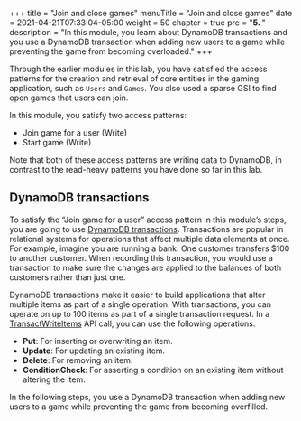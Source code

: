 +++
title = "Join and close games"
menuTitle = "Join and close games"
date = 2021-04-21T07:33:04-05:00
weight = 50
chapter = true
pre = "<b>5. </b>"
description = "In this module, you learn about DynamoDB transactions and you use a DynamoDB transaction when adding new users to a game while preventing the game from becoming overloaded."
+++

Through the earlier modules in this lab, you have satisfied the access patterns for the creation and retrieval of core entities in the gaming application, such as `Users` and `Games`. You also used a sparse GSI to find open games that users can join.

In this module, you satisfy two access patterns:

- Join game for a user (Write)
- Start game (Write)


Note that both of these access patterns are writing data to DynamoDB, in contrast to the read-heavy patterns you have done so far in this lab.

## DynamoDB transactions

To satisfy the “Join game for a user” access pattern in this module’s steps, you are going to use [DynamoDB transactions](https://docs.aws.amazon.com/amazondynamodb/latest/developerguide/transactions.html). Transactions are popular in relational systems for operations that affect multiple data elements at once. For example, imagine you are running a bank. One customer transfers $100 to another customer. When recording this transaction, you would use a transaction to make sure the changes are applied to the balances of both customers rather than just one.

DynamoDB transactions make it easier to build applications that alter multiple items as part of a single operation. With transactions, you can operate on up to 100 items as part of a single transaction request. In a [TransactWriteItems](https://docs.aws.amazon.com/amazondynamodb/latest/APIReference/API_TransactWriteItems.html) API call, you can use the following operations:

- **Put**: For inserting or overwriting an item.
- **Update**: For updating an existing item.
- **Delete**: For removing an item.
- **ConditionCheck**: For asserting a condition on an existing item without altering the item.


In the following steps, you use a DynamoDB transaction when adding new users to a game while preventing the game from becoming overfilled.
